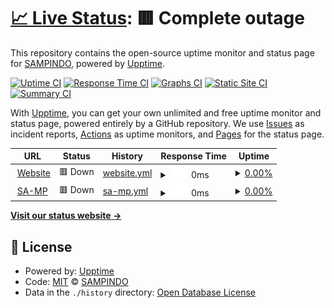# [📈 Live Status](https://status.sampindo.id): <!--live status--> **🟥 Complete outage**

This repository contains the open-source uptime monitor and status page for [SAMPINDO](https://sampindo.id), powered by [Upptime](https://github.com/upptime/upptime).

[![Uptime CI](https://github.com/SAMPINDO/status-page/workflows/Uptime%20CI/badge.svg)](https://github.com/SAMPINDO/status-page/actions?query=workflow%3A%22Uptime+CI%22)
[![Response Time CI](https://github.com/SAMPINDO/status-page/workflows/Response%20Time%20CI/badge.svg)](https://github.com/SAMPINDO/status-page/actions?query=workflow%3A%22Response+Time+CI%22)
[![Graphs CI](https://github.com/SAMPINDO/status-page/workflows/Graphs%20CI/badge.svg)](https://github.com/SAMPINDO/status-page/actions?query=workflow%3A%22Graphs+CI%22)
[![Static Site CI](https://github.com/SAMPINDO/status-page/workflows/Static%20Site%20CI/badge.svg)](https://github.com/SAMPINDO/status-page/actions?query=workflow%3A%22Static+Site+CI%22)
[![Summary CI](https://github.com/SAMPINDO/status-page/workflows/Summary%20CI/badge.svg)](https://github.com/SAMPINDO/status-page/actions?query=workflow%3A%22Summary+CI%22)

With [Upptime](https://upptime.js.org), you can get your own unlimited and free uptime monitor and status page, powered entirely by a GitHub repository. We use [Issues](https://github.com/SAMPINDO/status-page/issues) as incident reports, [Actions](https://github.com/SAMPINDO/status-page/actions) as uptime monitors, and [Pages](https://status.sampindo.id) for the status page.

<!--start: status pages-->
<!-- This summary is generated by Upptime (https://github.com/upptime/upptime) -->
<!-- Do not edit this manually, your changes will be overwritten -->
<!-- prettier-ignore -->
| URL | Status | History | Response Time | Uptime |
| --- | ------ | ------- | ------------- | ------ |
| <img alt="" src="https://icons.duckduckgo.com/ip3/sampindo.id.ico" height="13"> [Website](https://sampindo.id) | 🟥 Down | [website.yml](https://github.com/SAMPINDO/status-page/commits/HEAD/history/website.yml) | <details><summary><img alt="Response time graph" src="./graphs/website/response-time-week.png" height="20"> 0ms</summary><br><a href="https://status.sampindo.id/history/website"><img alt="Response time 189" src="https://img.shields.io/endpoint?url=https%3A%2F%2Fraw.githubusercontent.com%2FSAMPINDO%2Fstatus-page%2FHEAD%2Fapi%2Fwebsite%2Fresponse-time.json"></a><br><a href="https://status.sampindo.id/history/website"><img alt="24-hour response time 0" src="https://img.shields.io/endpoint?url=https%3A%2F%2Fraw.githubusercontent.com%2FSAMPINDO%2Fstatus-page%2FHEAD%2Fapi%2Fwebsite%2Fresponse-time-day.json"></a><br><a href="https://status.sampindo.id/history/website"><img alt="7-day response time 0" src="https://img.shields.io/endpoint?url=https%3A%2F%2Fraw.githubusercontent.com%2FSAMPINDO%2Fstatus-page%2FHEAD%2Fapi%2Fwebsite%2Fresponse-time-week.json"></a><br><a href="https://status.sampindo.id/history/website"><img alt="30-day response time 0" src="https://img.shields.io/endpoint?url=https%3A%2F%2Fraw.githubusercontent.com%2FSAMPINDO%2Fstatus-page%2FHEAD%2Fapi%2Fwebsite%2Fresponse-time-month.json"></a><br><a href="https://status.sampindo.id/history/website"><img alt="1-year response time 0" src="https://img.shields.io/endpoint?url=https%3A%2F%2Fraw.githubusercontent.com%2FSAMPINDO%2Fstatus-page%2FHEAD%2Fapi%2Fwebsite%2Fresponse-time-year.json"></a></details> | <details><summary><a href="https://status.sampindo.id/history/website">0.00%</a></summary><a href="https://status.sampindo.id/history/website"><img alt="All-time uptime 46.24%" src="https://img.shields.io/endpoint?url=https%3A%2F%2Fraw.githubusercontent.com%2FSAMPINDO%2Fstatus-page%2FHEAD%2Fapi%2Fwebsite%2Fuptime.json"></a><br><a href="https://status.sampindo.id/history/website"><img alt="24-hour uptime 0.00%" src="https://img.shields.io/endpoint?url=https%3A%2F%2Fraw.githubusercontent.com%2FSAMPINDO%2Fstatus-page%2FHEAD%2Fapi%2Fwebsite%2Fuptime-day.json"></a><br><a href="https://status.sampindo.id/history/website"><img alt="7-day uptime 0.00%" src="https://img.shields.io/endpoint?url=https%3A%2F%2Fraw.githubusercontent.com%2FSAMPINDO%2Fstatus-page%2FHEAD%2Fapi%2Fwebsite%2Fuptime-week.json"></a><br><a href="https://status.sampindo.id/history/website"><img alt="30-day uptime 0.00%" src="https://img.shields.io/endpoint?url=https%3A%2F%2Fraw.githubusercontent.com%2FSAMPINDO%2Fstatus-page%2FHEAD%2Fapi%2Fwebsite%2Fuptime-month.json"></a><br><a href="https://status.sampindo.id/history/website"><img alt="1-year uptime 0.00%" src="https://img.shields.io/endpoint?url=https%3A%2F%2Fraw.githubusercontent.com%2FSAMPINDO%2Fstatus-page%2FHEAD%2Fapi%2Fwebsite%2Fuptime-year.json"></a></details>
| <img alt="" src="https://icons.duckduckgo.com/ip3/sampindo.id.ico" height="13"> [SA-MP](https://sampindo.id/public/status.php) | 🟥 Down | [sa-mp.yml](https://github.com/SAMPINDO/status-page/commits/HEAD/history/sa-mp.yml) | <details><summary><img alt="Response time graph" src="./graphs/sa-mp/response-time-week.png" height="20"> 0ms</summary><br><a href="https://status.sampindo.id/history/sa-mp"><img alt="Response time 96" src="https://img.shields.io/endpoint?url=https%3A%2F%2Fraw.githubusercontent.com%2FSAMPINDO%2Fstatus-page%2FHEAD%2Fapi%2Fsa-mp%2Fresponse-time.json"></a><br><a href="https://status.sampindo.id/history/sa-mp"><img alt="24-hour response time 0" src="https://img.shields.io/endpoint?url=https%3A%2F%2Fraw.githubusercontent.com%2FSAMPINDO%2Fstatus-page%2FHEAD%2Fapi%2Fsa-mp%2Fresponse-time-day.json"></a><br><a href="https://status.sampindo.id/history/sa-mp"><img alt="7-day response time 0" src="https://img.shields.io/endpoint?url=https%3A%2F%2Fraw.githubusercontent.com%2FSAMPINDO%2Fstatus-page%2FHEAD%2Fapi%2Fsa-mp%2Fresponse-time-week.json"></a><br><a href="https://status.sampindo.id/history/sa-mp"><img alt="30-day response time 0" src="https://img.shields.io/endpoint?url=https%3A%2F%2Fraw.githubusercontent.com%2FSAMPINDO%2Fstatus-page%2FHEAD%2Fapi%2Fsa-mp%2Fresponse-time-month.json"></a><br><a href="https://status.sampindo.id/history/sa-mp"><img alt="1-year response time 0" src="https://img.shields.io/endpoint?url=https%3A%2F%2Fraw.githubusercontent.com%2FSAMPINDO%2Fstatus-page%2FHEAD%2Fapi%2Fsa-mp%2Fresponse-time-year.json"></a></details> | <details><summary><a href="https://status.sampindo.id/history/sa-mp">0.00%</a></summary><a href="https://status.sampindo.id/history/sa-mp"><img alt="All-time uptime 34.10%" src="https://img.shields.io/endpoint?url=https%3A%2F%2Fraw.githubusercontent.com%2FSAMPINDO%2Fstatus-page%2FHEAD%2Fapi%2Fsa-mp%2Fuptime.json"></a><br><a href="https://status.sampindo.id/history/sa-mp"><img alt="24-hour uptime 0.00%" src="https://img.shields.io/endpoint?url=https%3A%2F%2Fraw.githubusercontent.com%2FSAMPINDO%2Fstatus-page%2FHEAD%2Fapi%2Fsa-mp%2Fuptime-day.json"></a><br><a href="https://status.sampindo.id/history/sa-mp"><img alt="7-day uptime 0.00%" src="https://img.shields.io/endpoint?url=https%3A%2F%2Fraw.githubusercontent.com%2FSAMPINDO%2Fstatus-page%2FHEAD%2Fapi%2Fsa-mp%2Fuptime-week.json"></a><br><a href="https://status.sampindo.id/history/sa-mp"><img alt="30-day uptime 0.00%" src="https://img.shields.io/endpoint?url=https%3A%2F%2Fraw.githubusercontent.com%2FSAMPINDO%2Fstatus-page%2FHEAD%2Fapi%2Fsa-mp%2Fuptime-month.json"></a><br><a href="https://status.sampindo.id/history/sa-mp"><img alt="1-year uptime 0.00%" src="https://img.shields.io/endpoint?url=https%3A%2F%2Fraw.githubusercontent.com%2FSAMPINDO%2Fstatus-page%2FHEAD%2Fapi%2Fsa-mp%2Fuptime-year.json"></a></details>

<!--end: status pages-->

[**Visit our status website →**](https://status.sampindo.id)

## 📄 License

- Powered by: [Upptime](https://github.com/upptime/upptime)
- Code: [MIT](./LICENSE) © [SAMPINDO](https://sampindo.id)
- Data in the `./history` directory: [Open Database License](https://opendatacommons.org/licenses/odbl/1-0/)

